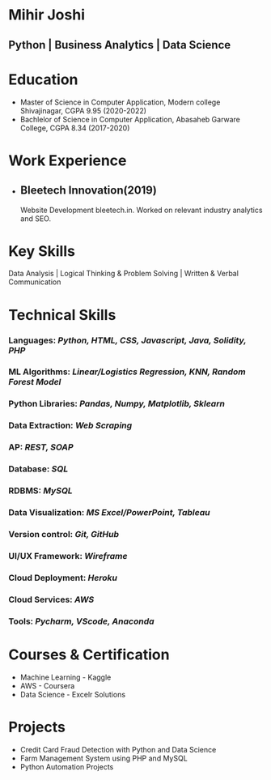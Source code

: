 # Mihir Joshi
## Python | Business Analytics | Data Science  

# Education
* Master of Science in Computer Application, Modern college Shivajinagar, CGPA 9.95 (2020-2022)
* Bachlelor of Science in Computer Application, Abasaheb Garware College, CGPA 8.34 (2017-2020)

# Work Experience

* ## Bleetech Innovation(2019)
    Website Development bleetech.in. Worked on relevant industry analytics and SEO.

# Key Skills
Data Analysis | Logical Thinking & Problem Solving | Written & Verbal Communication

# Technical Skills
### Languages: *Python, HTML, CSS, Javascript, Java, Solidity, PHP*
### ML Algorithms: *Linear/Logistics Regression, KNN, Random Forest Model* 
### Python Libraries: *Pandas, Numpy, Matplotlib, Sklearn* 
### Data Extraction: *Web Scraping*
### AP: *REST, SOAP*
### Database: *SQL* 
### RDBMS: *MySQL*
### Data Visualization: *MS Excel/PowerPoint, Tableau* 
### Version control: *Git, GitHub* 
### UI/UX Framework: *Wireframe* 
### Cloud Deployment: *Heroku* 
### Cloud Services: *AWS* 
### Tools: *Pycharm, VScode, Anaconda* 

# Courses & Certification
* Machine Learning - Kaggle
* AWS - Coursera
* Data Science - Excelr Solutions

# Projects
* Credit Card Fraud Detection with Python and Data Science
* Farm Management System using PHP and MySQL
* Python Automation Projects
